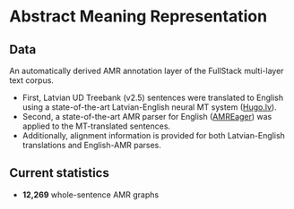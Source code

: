# Abstract Meaning Representation

## Data

An automatically derived AMR annotation layer of the FullStack multi-layer text corpus.

* First, Latvian UD Treebank (v2.5) sentences were translated to English using a state-of-the-art Latvian-English neural MT system ([Hugo.lv](https://hugo.lv/en)).
* Second, a state-of-the-art AMR parser for English ([AMREager](http://cohort.inf.ed.ac.uk/amreager.html)) was applied to the MT-translated sentences.
* Additionally, alignment information is provided for both Latvian-English translations and English-AMR parses.

## Current statistics

* __12,269__ whole-sentence AMR graphs
